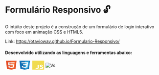 # Formulário Responsivo 🔓
 O intúito deste projeto é a construção de um formulário de login interativo com foco em animação CSS e HTML5.


Link: https://otaviowav.github.io/Formulario-Responsivo/


#### Desenvolvido utilizando as linguagens e ferramentas abaixo:
<div style="display: inline_block">
<img align="center" alt="HTML" height="30" width="40" src="https://raw.githubusercontent.com/devicons/devicon/master/icons/html5/html5-original.svg">
<img align="center" alt="CSS" height="30" width="40" src="https://raw.githubusercontent.com/devicons/devicon/master/icons/css3/css3-original.svg">
<img align="center" alt="Js" height="30" width="40" src="https://raw.githubusercontent.com/devicons/devicon/master/icons/javascript/javascript-plain.svg">
<img align="center" alt="Vs" height="30" width="30" src="https://img.icons8.com/color/48/4a90e2/visual-studio-code-2019.png"/>
</div><br>
